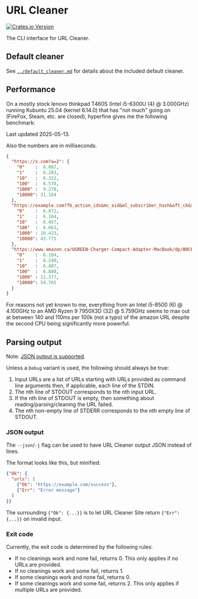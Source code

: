 # URL Cleaner

[![Crates.io Version](https://img.shields.io/crates/v/url-cleaner)](https://crates.io/crates/url-cleaner/)

The CLI interface for URL Cleaner.

## Default cleaner

See [`../default_cleaner.md`](../default_cleaner.md) for details about the included default cleaner.

## Performance

On a mostly stock lenovo thinkpad T460S (Intel i5-6300U (4) @ 3.000GHz) running Kubuntu 25.04 (kernel 6.14.0) that has "not much" going on (FireFox, Steam, etc. are closed), hyperfine gives me the following benchmark:

Last updated 2025-05-13.

Also the numbers are in milliseconds.

```Json
{
  "https://x.com?a=2": {
    "0"    :  6.087,
    "1"    :  6.283,
    "10"   :  6.312,
    "100"  :  6.578,
    "1000" :  9.270,
    "10000": 31.164
  },
  "https://example.com?fb_action_ids&mc_eid&ml_subscriber_hash&oft_ck&s_cid&unicorn_click_id": {
    "0"    :  6.072,
    "1"    :  6.164,
    "10"   :  6.457,
    "100"  :  6.663,
    "1000" : 10.423,
    "10000": 43.775
  },
  "https://www.amazon.ca/UGREEN-Charger-Compact-Adapter-MacBook/dp/B0C6DX66TN/ref=sr_1_5?crid=2CNEQ7A6QR5NM&keywords=ugreen&qid=1704364659&sprefix=ugreen%2Caps%2C139&sr=8-5&ufe=app_do%3Aamzn1.fos.b06bdbbe-20fd-4ebc-88cf-fa04f1ca0da8": {
    "0"    :  6.104,
    "1"    :  6.240,
    "10"   :  6.407,
    "100"  :  6.888,
    "1000" : 11.377,
    "10000": 54.765
  }
}
```

For reasons not yet known to me, everything from an Intel i5-8500 (6) @ 4.100GHz to an AMD Ryzen 9 7950X3D (32) @ 5.759GHz seems to max out at between 140 and 110ms per 100k (not a typo) of the amazon URL despite the second CPU being significantly more powerful.

## Parsing output

Note: [JSON output is supported](#json-output).

Unless a `Debug` variant is used, the following should always be true:

1. Input URLs are a list of URLs starting with URLs provided as command line arguments then, if applicable, each line of the STDIN.
2. The nth line of STDOUT corresponds to the nth input URL.
3. If the nth line of STDOUT is empty, then something about reading/parsing/cleaning the URL failed.
4. The nth non-empty line of STDERR corresponds to the nth empty line of STDOUT.

### JSON output

The `--json`/`-j` flag can be used to have URL Cleaner output JSON instead of lines.

The format looks like this, but minified:

```Json
{"Ok": {
  "urls": [
    {"Ok": "https://example.com/success"},
    {"Err": "Error message"}
  ]
}}
```

The surrounding `{"Ok": {...}}` is to let URL Cleaner Site return `{"Err": {...}}` on invalid input.

### Exit code

Currently, the exit code is determined by the following rules:

- If no   cleanings work and none fail, returns 0. This only applies if no URLs are provided.
- If no   cleanings work and some fail, returns 1.
- If some cleanings work and none fail, returns 0.
- If some cleanings work and some fail, returns 2. This only applies if multiple URLs are provided.
